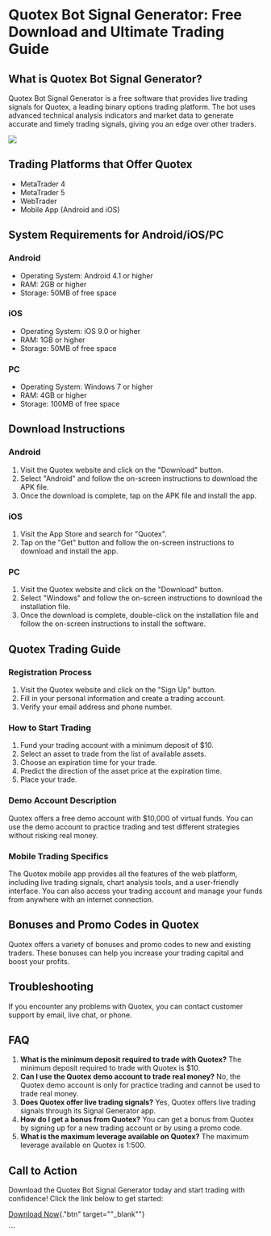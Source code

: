 # Quotex Bot Signal Generator: Free Download and Ultimate Trading Guide

## What is Quotex Bot Signal Generator?

Quotex Bot Signal Generator is a free software that provides live
trading signals for Quotex, a leading binary options trading platform.
The bot uses advanced technical analysis indicators and market data to
generate accurate and timely trading signals, giving you an edge over
other traders.

[![](https://static.quotex.io/files/4_en/300_250.jpg)](https://traff.sbs/brokerqxlid)

## Trading Platforms that Offer Quotex

-   MetaTrader 4
-   MetaTrader 5
-   WebTrader
-   Mobile App (Android and iOS)

## System Requirements for Android/iOS/PC

### Android

-   Operating System: Android 4.1 or higher
-   RAM: 2GB or higher
-   Storage: 50MB of free space

### iOS

-   Operating System: iOS 9.0 or higher
-   RAM: 1GB or higher
-   Storage: 50MB of free space

### PC

-   Operating System: Windows 7 or higher
-   RAM: 4GB or higher
-   Storage: 100MB of free space

## Download Instructions

### Android

1.  Visit the Quotex website and click on the "Download" button.
2.  Select "Android" and follow the on-screen instructions to
    download the APK file.
3.  Once the download is complete, tap on the APK file and install the
    app.

### iOS

1.  Visit the App Store and search for "Quotex".
2.  Tap on the "Get" button and follow the on-screen instructions
    to download and install the app.

### PC

1.  Visit the Quotex website and click on the "Download" button.
2.  Select "Windows" and follow the on-screen instructions to
    download the installation file.
3.  Once the download is complete, double-click on the installation file
    and follow the on-screen instructions to install the software.

## Quotex Trading Guide

### Registration Process

1.  Visit the Quotex website and click on the "Sign Up" button.
2.  Fill in your personal information and create a trading account.
3.  Verify your email address and phone number.

### How to Start Trading

1.  Fund your trading account with a minimum deposit of \$10.
2.  Select an asset to trade from the list of available assets.
3.  Choose an expiration time for your trade.
4.  Predict the direction of the asset price at the expiration time.
5.  Place your trade.

### Demo Account Description

Quotex offers a free demo account with \$10,000 of virtual funds. You
can use the demo account to practice trading and test different
strategies without risking real money.

### Mobile Trading Specifics

The Quotex mobile app provides all the features of the web platform,
including live trading signals, chart analysis tools, and a
user-friendly interface. You can also access your trading account and
manage your funds from anywhere with an internet connection.

## Bonuses and Promo Codes in Quotex

Quotex offers a variety of bonuses and promo codes to new and existing
traders. These bonuses can help you increase your trading capital and
boost your profits.

## Troubleshooting

If you encounter any problems with Quotex, you can contact customer
support by email, live chat, or phone.

## FAQ

1.  **What is the minimum deposit required to trade with Quotex?** The
    minimum deposit required to trade with Quotex is \$10.
2.  **Can I use the Quotex demo account to trade real money?** No, the
    Quotex demo account is only for practice trading and cannot be used
    to trade real money.
3.  **Does Quotex offer live trading signals?** Yes, Quotex offers live
    trading signals through its Signal Generator app.
4.  **How do I get a bonus from Quotex?** You can get a bonus from
    Quotex by signing up for a new trading account or by using a promo
    code.
5.  **What is the maximum leverage available on Quotex?** The maximum
    leverage available on Quotex is 1:500.

## Call to Action

Download the Quotex Bot Signal Generator today and start trading with
confidence! Click the link below to get started:

[Download Now](\%22https://traff.sbs/brokerqxlid\%22){."btn"
target=""_blank""}

\`\`\`

